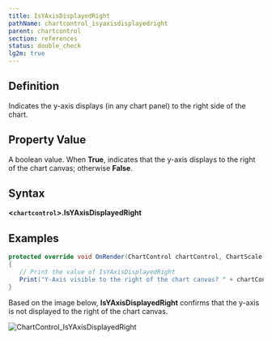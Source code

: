 ```yaml
---
title: IsYAxisDisplayedRight
pathName: chartcontrol_isyaxisdisplayedright
parent: chartcontrol
section: references
status: double_check
lg2m: true
---
```


## Definition

Indicates the y-axis displays (in any chart panel) to the right side of the chart.

## Property Value

A boolean value. When **True**, indicates that the y-axis displays to the right of the chart canvas; otherwise **False**.

## Syntax

**<`chartcontrol`>.IsYAxisDisplayedRight**

## Examples

```csharp
protected override void OnRender(ChartControl chartControl, ChartScale chartScale)
{
   // Print the value of IsYAxisDisplayedRight
   Print("Y-Axis visible to the right of the chart canvas? " + chartControl.IsYAxisDisplayedRight);
}
```

Based on the image below, **IsYAxisDisplayedRight** confirms that the y-axis is not displayed to the right of the chart canvas.

![ChartControl_IsYAxisDisplayedRight](https://cdn.sanity.io/images/1hlwceal/production/dcbfbe76e74b6dae7aca3c477875e914d04a5dfa-575x429.png)
